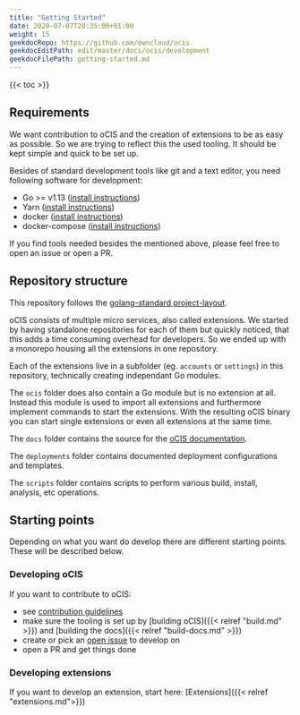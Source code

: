 ```yaml
---
title: "Getting Started"
date: 2020-07-07T20:35:00+01:00
weight: 15
geekdocRepo: https://github.com/owncloud/ocis
geekdocEditPath: edit/master/docs/ocis/development
geekdocFilePath: getting-started.md
---
```


{{< toc >}}

## Requirements

We want contribution to oCIS and the creation of extensions to be as easy as possible.
So we are trying to reflect this the used tooling. It should be kept simple and quick to be set up.

Besides of standard development tools like git and a text editor, you need following software for development:

- Go >= v1.13 ([install instructions](https://golang.org/doc/install))
- Yarn ([install instructions](https://classic.yarnpkg.com/en/docs/install))
- docker ([install instructions](https://docs.docker.com/get-docker/))
- docker-compose ([install instructions](https://docs.docker.com/compose/install/))

If you find tools needed besides the mentioned above, please feel free to open an issue or open a PR.

## Repository structure

This repository follows the [golang-standard project-layout](https://github.com/golang-standards/project-layout).

oCIS consists of multiple micro services, also called extensions. We started by having standalone repositories for each of them but quickly noticed, that this adds a time consuming overhead for developers. So we ended up with a monorepo housing all the extensions in one repository.

Each of the extensions live in a subfolder (eg. `accounts` or `settings`) in this repository, technically creating independant Go modules.

The `ocis` folder does also contain a Go module but is no extension at all. Instead this module is used to import all extensions and furthermore implement commands to start the extensions. With the resulting oCIS binary you can start single extensions or even all extensions at the same time.

The `docs` folder contains the source for the [oCIS documentation](https://owncloud.github.io/ocis/).

The `deployments` folder contains documented deployment configurations and templates.

The `scripts` folder contains scripts to perform various build, install, analysis, etc operations.

## Starting points

Depending on what you want do develop there are different starting points. These will be described below.

### Developing oCIS

If you want to contribute to oCIS:

- see [contribution guidelines](https://github.com/owncloud/ocis#contributing)
- make sure the tooling is set up by [building oCIS]({{< relref "build.md" >}}) and [building the docs]({{< relref "build-docs.md" >}})
- create or pick an [open issue](https://github.com/owncloud/ocis/issues) to develop on
- open a PR and get things done

### Developing extensions

If you want to develop an extension, start here: [Extensions]({{< relref "extensions.md">}})
